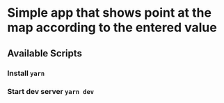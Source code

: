 # Simple app that shows point at the map according to the entered value

## Available Scripts

### Install `yarn`

### Start dev server `yarn dev`

